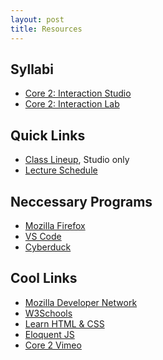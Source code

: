 ```yaml
---
layout: post
title: Resources
---
```


## Syllabi
- [Core 2: Interaction Studio](https://docs.google.com/document/d/1uSgmvAGwzk8EYUbHQHOVSNhdZ7VOn7vngCplt9J2pqA)
- [Core 2: Interaction Lab](https://docs.google.com/document/d/1j1ohctsQ6aGTztWyDgeNVc247rFkvuVYvSlvNJUbZ0o/edit#heading=h.3wwbhtcgcskn)

## Quick Links
- [Class Lineup](https://docs.google.com/document/d/1mC-NGmhZ_U7QS5CP1p7_hDiZ1N5kAbK21VtIVVQk8JE), Studio only
- [Lecture Schedule](https://cdparsons.glideapp.io/dl/da19fa
)

## Neccessary Programs
- [Mozilla Firefox](https://www.mozilla.org/en-US/firefox/)
- [VS Code](https://code.visualstudio.com/)
- [Cyberduck](https://cyberduck.io/)

## Cool Links
- [Mozilla Developer Network](https://developer.mozilla.org/en-US/)
- [W3Schools](https://www.w3schools.com/)
- [Learn HTML & CSS](http://learn.shayhowe.com/)  
- [Eloquent JS](http://eloquentjavascript.net/) 
- [Core 2 Vimeo](https://vimeo.com/user/11664633/folder/3213480) 

